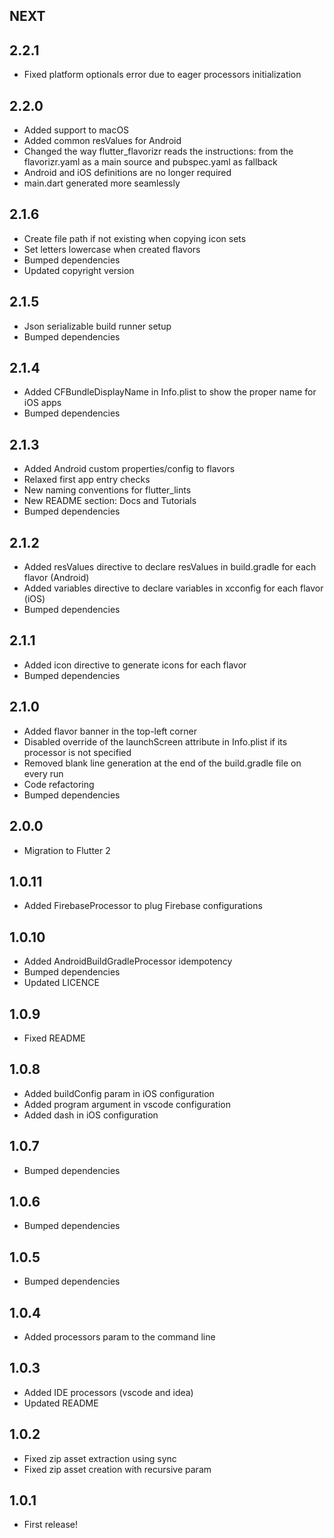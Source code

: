 ## NEXT

## 2.2.1
* Fixed platform optionals error due to eager processors initialization

## 2.2.0

* Added support to macOS
* Added common resValues for Android
* Changed the way flutter_flavorizr reads the instructions: from the flavorizr.yaml as a main source
  and pubspec.yaml as fallback
* Android and iOS definitions are no longer required
* main.dart generated more seamlessly

## 2.1.6

* Create file path if not existing when copying icon sets
* Set letters lowercase when created flavors
* Bumped dependencies
* Updated copyright version

## 2.1.5

* Json serializable build runner setup
* Bumped dependencies

## 2.1.4

* Added CFBundleDisplayName in Info.plist to show the proper name for iOS apps
* Bumped dependencies

## 2.1.3

* Added Android custom properties/config to flavors
* Relaxed first app entry checks
* New naming conventions for flutter_lints
* New README section: Docs and Tutorials
* Bumped dependencies

## 2.1.2

* Added resValues directive to declare resValues in build.gradle for each flavor (Android)
* Added variables directive to declare variables in xcconfig for each flavor (iOS)
* Bumped dependencies

## 2.1.1

* Added icon directive to generate icons for each flavor
* Bumped dependencies

## 2.1.0

* Added flavor banner in the top-left corner
* Disabled override of the launchScreen attribute in Info.plist if its processor is not specified
* Removed blank line generation at the end of the build.gradle file on every run
* Code refactoring
* Bumped dependencies

## 2.0.0

* Migration to Flutter 2

## 1.0.11

* Added FirebaseProcessor to plug Firebase configurations

## 1.0.10

* Added AndroidBuildGradleProcessor idempotency
* Bumped dependencies
* Updated LICENCE

## 1.0.9

* Fixed README

## 1.0.8

* Added buildConfig param in iOS configuration
* Added program argument in vscode configuration
* Added dash in iOS configuration

## 1.0.7

* Bumped dependencies

## 1.0.6

* Bumped dependencies

## 1.0.5

* Bumped dependencies

## 1.0.4

* Added processors param to the command line

## 1.0.3

* Added IDE processors (vscode and idea)
* Updated README

## 1.0.2

* Fixed zip asset extraction using sync
* Fixed zip asset creation with recursive param

## 1.0.1

* First release!

